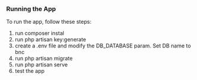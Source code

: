 ### Running the App

To run the app, follow these steps:

1. run composer instal
2. run  php artisan key:generate
3. create a .env file and modify the DB_DATABASE param. Set DB name to bnc
4. run php artisan migrate
5. run php artisan serve
6. test the app
